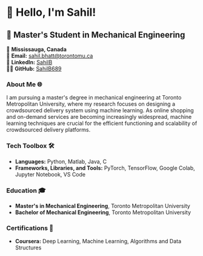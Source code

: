 # 👋 Hello, I'm Sahil!

## 🚀 Master's Student in Mechanical Engineering 

📍 **Mississauga, Canada**  
📧 **Email:** [sahil.bhatt@torontomu.ca](mailto:sahil.bhatt@torontomu.ca)  
🔗 **LinkedIn:** [SahilB](https://linkedin.com/in/sahil-bhatt12/)  
👨‍💻 **GitHub:** [SahilB689](https://github.com/SahilB689)


### About Me 🌐

I am pursuing a master's degree in mechanical engineering at Toronto Metropolitan University, where my research focuses on designing a crowdsourced delivery system using machine learning. As online shopping and on-demand services are becoming increasingly widespread, machine learning techniques are crucial for the efficient functioning and scalability of crowdsourced delivery platforms. 
 
### Tech Toolbox 🛠️
- **Languages:** Python, Matlab, Java, C 
- **Frameworks, Libraries, and Tools:** PyTorch, TensorFlow, Google Colab, Jupyter Notebook, VS Code 

### Education 🎓
- **Master's in Mechanical Engineering**, Toronto Metropolitan University 
- **Bachelor of Mechanical Engineering**, Toronto Metropolitan University 

### Certifications 📜
- **Coursera:** Deep Learning, Machine Learning, Algorithms and Data Structures 
 


